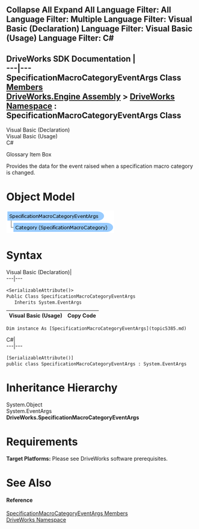        

 Collapse All Expand All  Language Filter: All  Language Filter: Multiple  Language Filter: Visual Basic (Declaration) Language Filter: Visual Basic (Usage) Language Filter: C#  
---  
DriveWorks SDK Documentation  |   
---|---  
SpecificationMacroCategoryEventArgs Class   
[Members](topic5386.md)   
[DriveWorks.Engine Assembly](topic2156.md) > [DriveWorks Namespace](topic2159.md) : SpecificationMacroCategoryEventArgs Class  
---  
  
Visual Basic (Declaration)    
Visual Basic (Usage)    
C# 

Glossary Item Box

Provides the data for the event raised when a specification macro category is changed. 

# Object Model

![](dotnetdiagramimages/image271.png)

# Syntax

Visual Basic (Declaration)|   
---|---  
      
    
    <SerializableAttribute()>
    Public Class SpecificationMacroCategoryEventArgs 
       Inherits System.EventArgs  
  
Visual Basic (Usage)| Copy Code  
---|---  
      
    
    Dim instance As [SpecificationMacroCategoryEventArgs](topic5385.md)  
  
C#|   
---|---  
      
    
    [SerializableAttribute()]
    public class SpecificationMacroCategoryEventArgs : System.EventArgs   
  
# Inheritance Hierarchy

System.Object  
System.EventArgs  
**DriveWorks.SpecificationMacroCategoryEventArgs**  


# Requirements

**Target Platforms:** Please see DriveWorks software prerequisites.

# See Also

#### Reference

[SpecificationMacroCategoryEventArgs Members](topic5386.md)   
[DriveWorks Namespace](topic2159.md)


